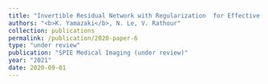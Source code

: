```yaml
---
title: "Invertible Residual Network with Regularization  for Effective Volumetric Segmentation"
authors: "<b>K. Yamazaki</b>, N. Le, V. Rathour"
collection: publications
permalink: /publication/2020-paper-6
type: "under review"
publication: "SPIE Medical Imaging (under review)"
year: "2021"
date: 2020-09-01
---
```

